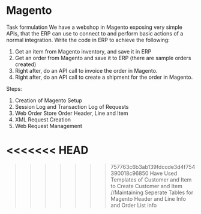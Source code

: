 # Magento

Task formulation
We have a webshop in Magento exposing very simple APIs, that the ERP can use to connect to
and perform basic actions of a normal integration.
Write the code in ERP to achieve the following:
1. Get an item from Magento inventory, and save it in ERP
2. Get an order from Magento and save it to ERP (there are sample orders created)
3. Right after, do an API call to invoice the order in Magento.
4. Right after, do an API call to create a shipment for the order in Magento.






Steps:

1. Creation of Magento Setup
2. Session Log and Transaction Log of Requests
3. Web Order Store Order Header, Line and Item
4. XML Request Creation
5. Web Request Management


<<<<<<< HEAD
=======

>>>>>>> 757763c6b3ab139fdccde3d4f754390018c96850
Have Used Templates of Customer and Item to Create Customer and Item
//Maintaining Seperate Tables for Magento Header and Line Info and Order List info

